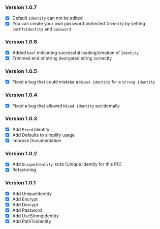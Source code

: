### Version 1.0.7
- [x] Default `Identity` can not be edited
- [x] You can create your own password protected `Identity` by setting `pathToIdentity` and `password`

### Version 1.0.6
- [x] Added `bool` indicating successful loading/creation of `Identity`
- [x] Trimmed end of string decrypted string correctly

### Version 1.0.5
- [x] Fixed a bug that could mistake a `Mixed Identity` for a `Strong Identity`

### Version 1.0.4
- [x] Fixed a bug that allowed `Mixed Identity` accidentally

### Version 1.0.3
- [x] Add `Mixed` Identity
- [x] Add Defaults to simplify usage
- [x] Improve Documentation

### Version 1.0.2
- [x] Add `UniqueIdentity.UUID` (Unique Identity for this PC)
- [x] Refactoring

### Version 1.0.1
- [x] Add UniqueIdentity
- [x] Add Encrypt
- [x] Add Decrypt
- [x] Add Password
- [x] Add UseStrongIdentity
- [x] Add PathToIdentity
